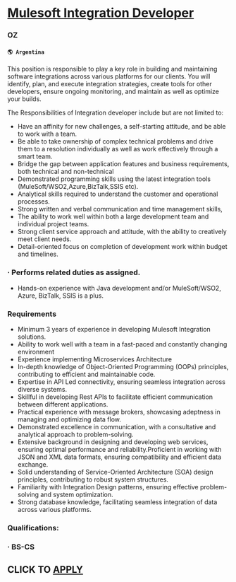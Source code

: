 # [Mulesoft Integration Developer](https://www.remotewlb.com/apply/mulesoft-integration-developer)  
### OZ  
#### `🌎 Argentina`  

This position is responsible to play a key role in building and maintaining software integrations across various platforms for our clients. You will identify, plan, and execute integration strategies, create tools for other developers, ensure ongoing monitoring, and maintain as well as optimize your builds.

The Responsibilities of Integration developer include but are not limited to:

  * Have an affinity for new challenges, a self-starting attitude, and be able to work with a team.
  * Be able to take ownership of complex technical problems and drive them to a resolution individually as well as work effectively through a smart team.
  * Bridge the gap between application features and business requirements, both technical and non-technical
  * Demonstrated programming skills using the latest integration tools (MuleSoft/WSO2,Azure,BizTalk,SSIS etc).
  * Analytical skills required to understand the customer and operational processes.
  * Strong written and verbal communication and time management skills,
  * The ability to work well within both a large development team and individual project teams.
  * Strong client service approach and attitude, with the ability to creatively meet client needs.
  * Detail-oriented focus on completion of development work within budget and timelines.

### · Performs related duties as assigned.

  * Hands-on experience with Java development and/or MuleSoft/WSO2, Azure, BizTalk, SSIS is a plus.

### Requirements

  * Minimum 3 years of experience in developing Mulesoft Integration solutions.
  * Ability to work well with a team in a fast-paced and constantly changing environment
  * Experience implementing Microservices Architecture
  * In-depth knowledge of Object-Oriented Programming (OOPs) principles, contributing to efficient and maintainable code.
  * Expertise in API Led connectivity, ensuring seamless integration across diverse systems.
  * Skillful in developing Rest APIs to facilitate efficient communication between different applications.
  * Practical experience with message brokers, showcasing adeptness in managing and optimizing data flow.
  * Demonstrated excellence in communication, with a consultative and analytical approach to problem-solving.
  * Extensive background in designing and developing web services, ensuring optimal performance and reliability.Proficient in working with JSON and XML data formats, ensuring compatibility and efficient data exchange.
  * Solid understanding of Service-Oriented Architecture (SOA) design principles, contributing to robust system structures.
  * Familiarity with Integration Design patterns, ensuring effective problem-solving and system optimization.
  * Strong database knowledge, facilitating seamless integration of data across various platforms.

### Qualifications:

### · BS-CS

  
## CLICK TO [APPLY](https://www.remotewlb.com/apply/mulesoft-integration-developer)

